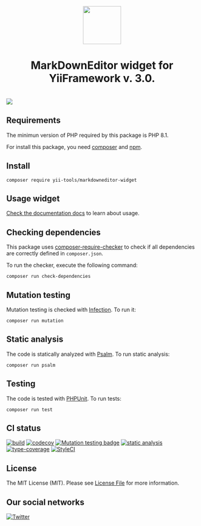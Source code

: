 <p align="center">
    <a href="https://github.com/yii-tools/markdowneditor-widget" target="_blank">
        <img src="https://avatars.githubusercontent.com/u/121752654?s=200&v=4" height="100px">
    </a>
    <h1 align="center">MarkDownEditor widget for YiiFramework v. 3.0.</h1>
    <br>
    <a href="https://github.com/sparksuite/simplemde-markdown-editor" target="_blank">
        <img src="https://camo.githubusercontent.com/ab154649c0293f2a472251f85d973f6f12fd8007446cfe3b4d4571c7e2642184/687474703a2f2f692e696d6775722e636f6d2f7a7157664a774f2e706e67">
    </a>
    <br>        
</p>

## Requirements

The minimun version of PHP required by this package is PHP 8.1.

For install this package, you need [composer](https://getcomposer.org/) and [npm](https://www.npmjs.com/).

## Install

```shell
composer require yii-tools/markdowneditor-widget
```

## Usage widget

[Check the documentation docs](/docs/widget.md) to learn about usage.

## Checking dependencies

This package uses [composer-require-checker](https://github.com/maglnet/ComposerRequireChecker) to check if all dependencies are correctly defined in `composer.json`.

To run the checker, execute the following command:

```shell
composer run check-dependencies
```

## Mutation testing

Mutation testing is checked with [Infection](https://infection.github.io/). To run it:

```shell
composer run mutation
```

## Static analysis

The code is statically analyzed with [Psalm](https://psalm.dev/). To run static analysis:

```shell
composer run psalm
```

## Testing

The code is tested with [PHPUnit](https://phpunit.de/). To run tests:

```
composer run test
```

## CI status

[![build](https://github.com/yii-tools/markdowneditor-widget/actions/workflows/build.yml/badge.svg)](https://github.com/yii-tools/markdowneditor-widget/actions/workflows/build.yml)
[![codecov](https://codecov.io/gh/yii-tools/markdowneditor-widget/branch/main/graph/badge.svg?token=MF0XUGVLYC)](https://codecov.io/gh/yii-tools/markdowneditor-widget)
[![Mutation testing badge](https://img.shields.io/endpoint?style=flat&url=https%3A%2F%2Fbadge-api.stryker-mutator.io%2Fgithub.com%2Fyii-tools%2Fmarkdowneditor-widget%2Fmain)](https://dashboard.stryker-mutator.io/reports/github.com/yii-tools/markdowneditor-widget/main)
[![static analysis](https://github.com/yii-tools/markdowneditor-widget/actions/workflows/static.yml/badge.svg)](https://github.com/yii-tools/markdowneditor-widget/actions/workflows/static.yml)
[![type-coverage](https://shepherd.dev/github/yii-tools/markdowneditor-widget/coverage.svg)](https://shepherd.dev/github/yii-tools/markdowneditor-widget)
[![StyleCI](https://github.styleci.io/repos/597357376/shield?branch=main)](https://github.styleci.io/repos/597357376?branch=main)

## License

The MIT License (MIT). Please see [License File](LICENSE.md) for more information.

## Our social networks

[![Twitter](https://img.shields.io/badge/twitter-follow-1DA1F2?logo=twitter&logoColor=1DA1F2&labelColor=555555?style=flat)](https://twitter.com/Terabytesoftw)
